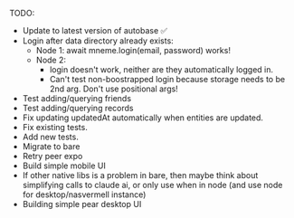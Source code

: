 TODO:

- Update to latest version of autobase ✅
- Login after data directory already exists:
  - Node 1: await mneme.login(email, password) works!
  - Node 2:
    - login doesn't work, neither are they automatically logged in.
    - Can't test non-boostrapped login because storage needs to be 2nd arg. Don't use positional args!
- Test adding/querying friends
- Test adding/querying records
- Fix updating updatedAt automatically when entities are updated.
- Fix existing tests.
- Add new tests.
- Migrate to bare
- Retry peer expo
- Build simple mobile UI
- If other native libs is a problem in bare, then maybe think about simplifying calls to claude ai, or only use when in node (and use node for desktop/nasvermell instance)
- Building simple pear desktop UI